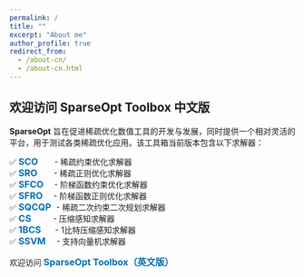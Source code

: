 ```yaml
---
permalink: /
title: ""
excerpt: "About me"
author_profile: true
redirect_from: 
  - /about-cn/
  - /about-cn.html
---
```


<style>
a:link {
  text-decoration: none;
}

a:visited {
  text-decoration: none;
}

a:hover {
  text-decoration: underline;
}

a:active {
  text-decoration: underline;
}
</style>


##  欢迎访问 SparseOpt Toolbox 中文版

<div style="text-align:justify">  
<b>SparseOpt</b> 旨在促进稀疏优化数值工具的开发与发展，同时提供一个相对灵活的平台，用于测试各类稀疏优化应用。该工具箱当前版本包含以下求解器：
</div>

<p style="line-height: 2;"></p>

✅ <a style="font-size: 16px; font-weight: bold;color:#006DB0" href="https://sparseopt-cn.github.io/SCO-CN/" target="_blank">SCO</a><span style="color:#ffffff">AAA</span>- 稀疏约束优化求解器<br>
✅ <a style="font-size: 16px; font-weight: bold;color:#006DB0" href="https://sparseopt-cn.github.io/SRO-CN/" target="_blank">SRO</a><span style="color:#ffffff">AAA</span>- 稀疏正则优化求解器<br>
✅ <a style="font-size: 16px; font-weight: bold;color:#006DB0" href="https://sparseopt-cn.github.io/SFCO-CN/" target="_blank">SFCO</a><span style="color:#ffffff">AA</span>- 阶梯函数约束优化求解器<br>
✅ <a style="font-size: 16px; font-weight: bold;color:#006DB0" href="https://sparseopt-cn.github.io/SFRO-CN/" target="_blank">SFRO</a><span style="color:#ffffff">AA</span>- 阶梯函数正则优化求解器<br>
✅ <a style="font-size: 16px; font-weight: bold;color:#006DB0" href="https://sparseopt-cn.github.io/SQCQP-CN/" target="_blank">SQCQP</a><span style="color:#ffffff">A</span>- 稀疏二次约束二次规划求解器<br>
✅ <a style="font-size: 16px; font-weight: bold;color:#006DB0" href="https://sparseopt-cn.github.io/CS-CN/" target="_blank">CS</a><span style="color:#ffffff">AAAA</span>- 压缩感知求解器<br>
✅ <a style="font-size: 16px; font-weight: bold;color:#006DB0" href="https://sparseopt-cn.github.io/1BCS-CN/" target="_blank">1BCS</a><span style="color:#ffffff">AA1</span>- 1比特压缩感知求解器<br>
✅ <a style="font-size: 16px; font-weight: bold;color:#006DB0" href="https://sparseopt-cn.github.io/SSVM-CN/" target="_blank">SSVM</a><span style="color:#ffffff">AA</span>- 支持向量机求解器<br>

<p style="line-height: 2;"></p>
<div style="text-align:justify">  
欢迎访问 <a style="font-size: 16px; font-weight: bold;color:#006DB0" href="https://sparseopt.github.io" target="_blank">SparseOpt Toolbox（英文版）</a>
</div>
